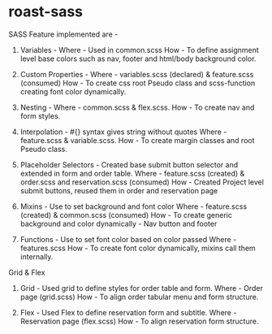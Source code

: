 # roast-sass

SASS Feature implemented are -
1. Variables - 
    Where - Used in common.scss
    How - To define assignment level base colors such as nav, footer and html/body background color.

2. Custom Properties -
    Where - variables.scss (declared) & feature.scss (consumed)
    How - To create css root Pseudo class and scss-function creating font color dynamically.  

3. Nesting -
   Where - common.scss & flex.scss.
   How - To create nav and form styles.

4. Interpolation - #{} syntax gives string without quotes
   Where - feature.scss & variable.scss.
   How - To create margin classes and root Pseudo class.

5. Placeholder Selectors - Created base submit button selector and extended in form and order table.
   Where - feature.scss (created) & order.scss and reservation.scss (consumed)
   How - Created Project level submit buttons, reused them in order and reservation page

6. Mixins - Use to set background and font color
   Where - feature.scss (created) & common.scss (consumed)
   How - To create generic background and color dynamically - Nav button and footer

7. Functions - Use to set font color based on color passed
   Where - features.scss
   How - To create font color dynamically, mixins call them internally.

Grid & Flex
1. Grid - Used grid to define styles for order table and form.
   Where - Order page (grid.scss)
   How - To align order tabular menu and form structure. 
   
2. Flex - Used Flex to define reservation form and subtitle.
   Where - Reservation page (flex.scss)
   How - To align reservation form structure.
   
